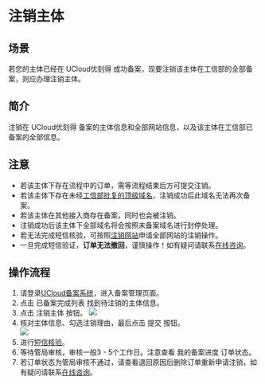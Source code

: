 

# 注销主体

## 场景

若您的主体已经在 UCloud优刻得 成功备案，现要注销该主体在工信部的全部备案，则应办理注销主体。

## 简介

注销在 UCloud优刻得 备案的主体信息和全部网站信息，以及该主体在工信部已备案的全部信息。

## 注意

- 若该主体下存在流程中的订单，需等流程结束后方可提交注销。  
- 若该主体下存在未经[工信部批复的顶级域名](http://domain.miit.gov.cn/)，注销成功后此域名无法再次备案。 
- 若该主体在其他接入商存在备案，同时也会被注销。  
- 注销成功后该主体下全部域名将会按照未备案域名进行封停处理。
- 若无法完成短信核验，可按照[注销网站](https://docs.ucloud.cn/beian1/guidance/guidance5)申请全部网站的注销操作。
- 一旦完成短信验证，**订单无法撤回**，谨慎操作！如有疑问请联系[在线咨询](https://spt.ucloud.cn/30002)。

## 操作流程

1. 请登录[UCloud备案系统](https://console.ucloud.cn/icp/)，进入备案管理页面。  
2. 点击 已备案完成列表 找到待注销的主体信息。
3. 点击 注销主体 按钮。 
   ![](https://static.ucloud.cn/0f4c2cf46c37be76ed6d564d6a232595.png)
4. 核对主体信息、勾选注销理由，最后点击 提交 按钮。  
   ![](https://static.ucloud.cn/ab78807d3165d80d51058800409897c6.png)
5. 进行[短信核验](https://docs.ucloud.cn/beian1/guidance/guidance2)。
6. 等待管局审核，审核一般3 - 5个工作日。注意查看 我的备案进度 订单状态。  
7. 若订单状态为管局审核不通过，请查看退回原因后删除订单重新申请注销，如有疑问请联系[在线咨询](https://spt.ucloud.cn/30002)。